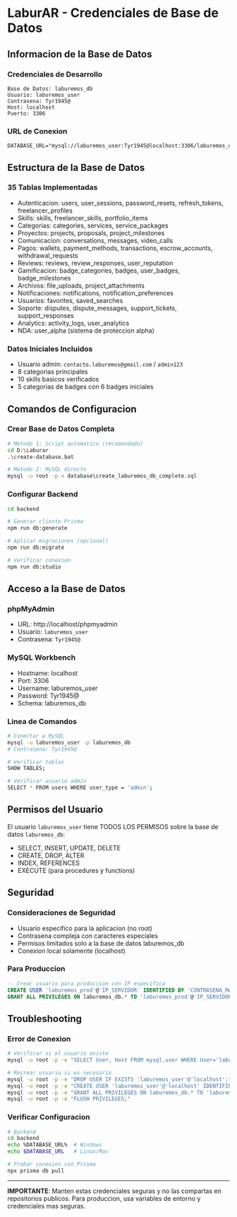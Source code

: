 # LaburAR - Credenciales de Base de Datos

## Informacion de la Base de Datos

### Credenciales de Desarrollo
```
Base de Datos: laburemos_db
Usuario: laburemos_user
Contrasena: Tyr1945@
Host: localhost
Puerto: 3306
```

### URL de Conexion
```
DATABASE_URL="mysql://laburemos_user:Tyr1945@localhost:3306/laburemos_db"
```

## Estructura de la Base de Datos

### 35 Tablas Implementadas
- Autenticacion: users, user_sessions, password_resets, refresh_tokens, freelancer_profiles
- Skills: skills, freelancer_skills, portfolio_items  
- Categorias: categories, services, service_packages
- Proyectos: projects, proposals, project_milestones
- Comunicacion: conversations, messages, video_calls
- Pagos: wallets, payment_methods, transactions, escrow_accounts, withdrawal_requests
- Reviews: reviews, review_responses, user_reputation
- Gamificacion: badge_categories, badges, user_badges, badge_milestones
- Archivos: file_uploads, project_attachments
- Notificaciones: notifications, notification_preferences
- Usuarios: favorites, saved_searches
- Soporte: disputes, dispute_messages, support_tickets, support_responses
- Analytics: activity_logs, user_analytics
- NDA: user_alpha (sistema de proteccion alpha)

### Datos Iniciales Incluidos
- Usuario admin: `contacto.laburemos@gmail.com` / `admin123`
- 8 categorias principales
- 10 skills basicos verificados
- 5 categorias de badges con 6 badges iniciales

## Comandos de Configuracion

### Crear Base de Datos Completa
```bash
# Metodo 1: Script automatico (recomendado)
cd D:\Laburar
.\create-database.bat

# Metodo 2: MySQL directo
mysql -u root -p < database\create_laburemos_db_complete.sql
```

### Configurar Backend
```bash
cd backend

# Generar cliente Prisma
npm run db:generate

# Aplicar migraciones (opcional)
npm run db:migrate

# Verificar conexion
npm run db:studio
```

## Acceso a la Base de Datos

### phpMyAdmin
- URL: http://localhost/phpmyadmin
- Usuario: `laburemos_user`
- Contrasena: `Tyr1945@`

### MySQL Workbench
- Hostname: localhost
- Port: 3306
- Username: laburemos_user
- Password: Tyr1945@
- Schema: laburemos_db

### Linea de Comandos
```bash
# Conectar a MySQL
mysql -u laburemos_user -p laburemos_db
# Contrasena: Tyr1945@

# Verificar tablas
SHOW TABLES;

# Verificar usuario admin
SELECT * FROM users WHERE user_type = 'admin';
```

## Permisos del Usuario

El usuario `laburemos_user` tiene TODOS LOS PERMISOS sobre la base de datos `laburemos_db`:
- SELECT, INSERT, UPDATE, DELETE
- CREATE, DROP, ALTER
- INDEX, REFERENCES
- EXECUTE (para procedures y functions)

## Seguridad

### Consideraciones de Seguridad
- Usuario especifico para la aplicacion (no root)
- Contrasena compleja con caracteres especiales
- Permisos limitados solo a la base de datos laburemos_db
- Conexion local solamente (localhost)

### Para Produccion
```sql
-- Crear usuario para produccion con IP especifica
CREATE USER 'laburemos_prod'@'IP_SERVIDOR' IDENTIFIED BY 'CONTRASENA_MAS_SEGURA';
GRANT ALL PRIVILEGES ON laburemos_db.* TO 'laburemos_prod'@'IP_SERVIDOR';
```

## Troubleshooting

### Error de Conexion
```bash
# Verificar si el usuario existe
mysql -u root -p -e "SELECT User, Host FROM mysql.user WHERE User='laburemos_user';"

# Recrear usuario si es necesario
mysql -u root -p -e "DROP USER IF EXISTS 'laburemos_user'@'localhost';"
mysql -u root -p -e "CREATE USER 'laburemos_user'@'localhost' IDENTIFIED BY 'Tyr1945@';"
mysql -u root -p -e "GRANT ALL PRIVILEGES ON laburemos_db.* TO 'laburemos_user'@'localhost';"
mysql -u root -p -e "FLUSH PRIVILEGES;"
```

### Verificar Configuracion
```bash
# Backend
cd backend
echo %DATABASE_URL%  # Windows
echo $DATABASE_URL   # Linux/Mac

# Probar conexion con Prisma
npx prisma db pull
```

---

**IMPORTANTE**: Manten estas credenciales seguras y no las compartas en repositorios publicos. Para produccion, usa variables de entorno y credenciales mas seguras.